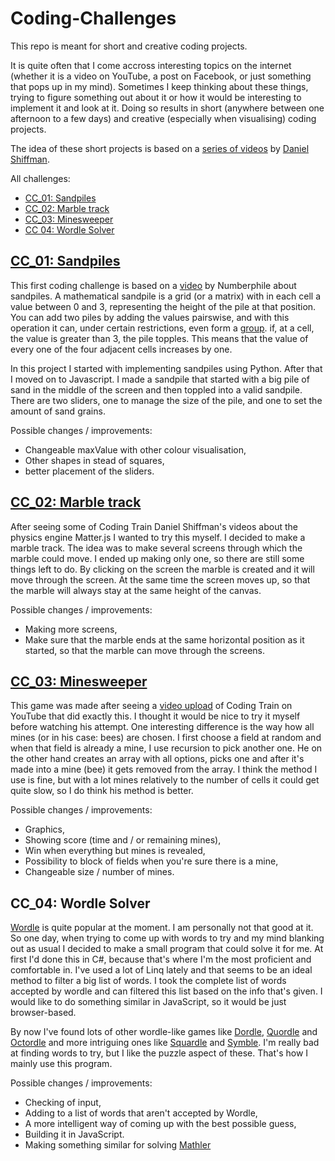 # Coding-Challenges

This repo is meant for short and creative coding projects.

It is quite often that I come accross interesting topics on the internet (whether it is a video on YouTube, a post on Facebook, or just something that pops up in my mind). Sometimes I keep thinking about these things, trying to figure something out about it or how it would be interesting to implement it and look at it. Doing so results in short (anywhere between one afternoon to a few days) and creative (especially when visualising) coding projects.

The idea of these short projects is based on a [series of videos](https://www.youtube.com/user/shiffman) by [Daniel Shiffman](http://shiffman.net/).

All challenges:
 * [CC_01: Sandpiles](#cc_01-sandpiles)
 * [CC_02: Marble track](#cc_02-marble-track)
 * [CC_03: Minesweeper](#cc_03-minesweeper)
 * [CC 04: Wordle Solver](#cc_04-wordle-solver)

## [CC_01: Sandpiles](https://hgnep.github.io/Coding-Challenges/CC_01%20Sandpile/JS/)
This first coding challenge is based on a [video](https://www.youtube.com/watch?v=1MtEUErz7Gg) by Numberphile about sandpiles. A mathematical sandpile is a grid (or a matrix) with in each cell a value between 0 and 3, representing the height of the pile at that position. You can add two piles by adding the values pairswise, and with this operation it can, under certain restrictions, even form a [group](https://en.wikipedia.org/wiki/Group_(mathematics)). if, at a cell, the value is greater than 3, the pile topples. This means that the value of every one of the four adjacent cells increases by one.

In this project I started with implementing sandpiles using Python. After that I moved on to Javascript. I made a sandpile that started with a big pile of sand in the middle of the screen and then toppled into a valid sandpile. There are two sliders, one to manage the size of the pile, and one to set the amount of sand grains.

Possible changes / improvements:
 * Changeable maxValue with other colour visualisation,
 * Other shapes in stead of squares,
 * better placement of the sliders.

## [CC_02: Marble track](https://hgnep.github.io/Coding-Challenges/CC_02%20Marble%20track)   

After seeing some of Coding Train Daniel Shiffman's videos about the physics engine Matter.js I wanted to try this myself. I decided to make a marble track. The idea was to make several screens through which the marble could move. I ended up making only one, so there are still some things left to do. By clicking on the screen the marble is created and it will move through the screen. At the same time the screen moves up, so that the marble will always stay at the same height of the canvas.

Possible changes / improvements:
 * Making more screens,
 * Make sure that the marble ends at the same horizontal position as it started, so that the marble can move through the screens.

## [CC_03: Minesweeper](https://hgnep.github.io/Coding-Challenges/CC_03%20Minesweeper)

This game was made after seeing a [video upload](https://www.youtube.com/watch?v=LFU5ZlrR21E) of Coding Train on YouTube that did exactly this. I thought it would be nice to try it myself before watching his attempt.
One interesting difference is the way how all mines (or in his case: bees) are chosen. I first choose a field at random and when that field is already a mine, I use recursion to pick another one. He on the other hand creates an array with all options, picks one and after it's made into a mine (bee) it gets removed from the array. I think the method I use is fine, but with a lot mines relatively to the number of cells it could get quite slow, so I do think his method is better.

Possible changes / improvements:
 * Graphics,
 * Showing score (time and / or remaining mines),
 * Win when everything but mines is revealed,
 * Possibility to block of fields when you're sure there is a mine,
 * Changeable size / number of mines.

## CC_04: Wordle Solver
[Wordle](https://www.nytimes.com/games/wordle/index.html) is quite popular at the moment. I am personally not that good at it. So one day, when trying to come up with words to try and my mind blanking out as usual I decided to make a small program that could solve it for me. 
At first I'd done this in C#, because that's where I'm the most proficient and comfortable in. I've used a lot of Linq lately and that seems to be an ideal method to filter a big list of words. I took the complete list of words accepted by wordle and can filtered this list based on the info that's given. 
I would like to do something similar in JavaScript, so it would be just browser-based.

 By now I've found lots of other wordle-like games like [Dordle](https://zaratustra.itch.io/dordle), [Quordle](https://www.quordle.com/#/) and [Octordle](https://octordle.com/) and more intriguing ones like [Squardle](https://fubargames.se/squardle/) and [Symble](https://www.symble.app/). I'm really bad at finding words to try, but I like the puzzle aspect of these. That's how I mainly use this program. 

Possible changes / improvements:
 * Checking of input,
 * Adding to a list of words that aren't accepted by Wordle,
 * A more intelligent way of coming up with the best possible guess,
 * Building it in JavaScript.
 * Making something similar for solving [Mathler](https://www.mathler.com/)
 <br>
<br>
